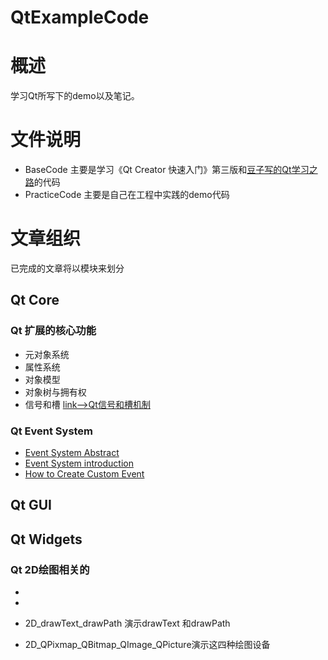 # QtExampleCode

# 概述

学习Qt所写下的demo以及笔记。

# 文件说明

- BaseCode 主要是学习《Qt Creator 快速入门》第三版和[豆子写的Qt学习之路](www.devbean.net)的代码
- PracticeCode 主要是自己在工程中实践的demo代码

# 文章组织

已完成的文章将以模块来划分

## Qt Core

### Qt 扩展的核心功能

- 元对象系统
- 属性系统
- 对象模型
- 对象树与拥有权
- 信号和槽 [link-->Qt信号和槽机制](https://www.cnblogs.com/__tudou__/p/14262640.html)

### Qt Event System

- [Event System Abstract](https://github.com/lovepika/QtExampleCode/tree/master/Qt_event_system)
- [Event System introduction](https://github.com/lovepika/QtExampleCode/tree/master/Qt_event_system/event_01)
- [How to Create Custom Event](https://github.com/lovepika/QtExampleCode/tree/master/Qt_event_system/event_02/custom_event)

## Qt GUI

## Qt Widgets


###  Qt 2D绘图相关的

- 
- 

- 2D_drawText_drawPath 演示drawText 和drawPath
- 2D_QPixmap_QBitmap_QImage_QPicture演示这四种绘图设备



